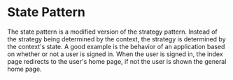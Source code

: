 # State Pattern

The state pattern is a modified version of the strategy pattern. Instead of the strategy being determined by the context, the strategy is determined by the context's state. A good example is the behavior of an application based on whether or not a user is signed in. When the user is signed in, the index page redirects to the user's home page, if not the user is shown the general home page.

